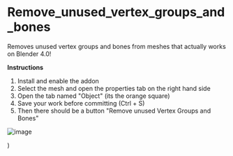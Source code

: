 # Remove_unused_vertex_groups_and_bones
Removes unused vertex groups and bones from meshes that actually works on Blender 4.0!

**Instructions**
1. Install and enable the addon
2. Select the mesh and open the properties tab on the right hand side
3. Open the tab named "Object" (its the orange square)
4. Save your work before committing (Ctrl + S)
5. Then there should be a button "Remove unused Vertex Groups and Bones"
   
![image](https://github.com/mad4art/Remove_unused_vertex_groups_bones_and_ShapeKeys/assets/65566489/8c46fa81-d0d8-4276-8ad0-21420462eae0)

)
